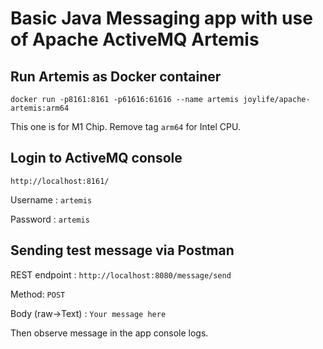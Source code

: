 # Basic Java Messaging app with use of Apache ActiveMQ Artemis

## Run Artemis as Docker container
`docker run -p8161:8161 -p61616:61616 --name artemis joylife/apache-artemis:arm64`

This one is for M1 Chip. Remove tag `arm64` for Intel CPU.

## Login to ActiveMQ console
`http://localhost:8161/`

Username : `artemis`

Password : `artemis`

## Sending test message via Postman

REST endpoint : `http://localhost:8080/message/send`

Method: `POST`

Body (raw->Text) : `Your message here`

Then observe message in the app console logs. 